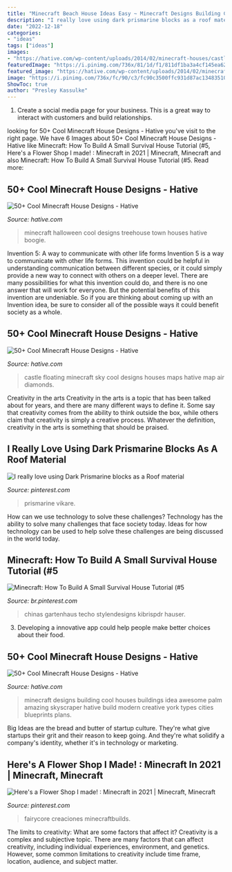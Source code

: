 ```yaml
---
title: "Minecraft Beach House Ideas Easy ~ Minecraft Designs Building Cool Houses Buildings Idea Awesome Palm Amazing Skyscraper Hative Build Modern Creative York Types Cities Blueprints Plans"
description: "I really love using dark prismarine blocks as a roof material"
date: "2022-12-18"
categories:
- "ideas"
tags: ["ideas"]
images:
- "https://hative.com/wp-content/uploads/2014/02/minecraft-houses/castle-floating-in-sky-32.jpg"
featuredImage: "https://i.pinimg.com/736x/81/1d/f1/811df1ba3a4cf145ea62128e6cd076fc.jpg"
featured_image: "https://hative.com/wp-content/uploads/2014/02/minecraft-houses/halloween-town-treehouse-7.jpg"
image: "https://i.pinimg.com/736x/fc/90/c3/fc90c3500ffc931d87ac134835103cf2.jpg"
ShowToc: true
author: "Presley Kassulke"
---
```



1. Create a social media page for your business. This is a great way to interact with customers and build relationships.

	

		
looking for 50+ Cool Minecraft House Designs - Hative you've visit to the right page. We have 6 Images about 50+ Cool Minecraft House Designs - Hative like Minecraft: How To Build A Small Survival House Tutorial (#5, Here&#039;s a Flower Shop I made! : Minecraft in 2021 | Minecraft, Minecraft and also Minecraft: How To Build A Small Survival House Tutorial (#5. Read more:
		
    
## 50+ Cool Minecraft House Designs - Hative

<img loading=lazy src="https://hative.com/wp-content/uploads/2014/02/minecraft-houses/halloween-town-treehouse-7.jpg" onerror="this.onerror=null;this.src='https://tse4.mm.bing.net/th?id=OIP.l_eYFmqSDUoM37jWoSaoBAHaD7&amp;pid=15.1';" alt="50+ Cool Minecraft House Designs - Hative">

_Source: hative.com_

>minecraft halloween cool designs treehouse town houses hative boogie. 

	

Invention 5: A way to communicate with other life forms
Invention 5 is a way to communicate with other life forms. This invention could be helpful in understanding communication between different species, or it could simply provide a new way to connect with others on a deeper level. There are many possibilities for what this invention could do, and there is no one answer that will work for everyone. But the potential benefits of this invention are undeniable. So if you are thinking about coming up with an Invention idea, be sure to consider all of the possible ways it could benefit society as a whole.

    
## 50+ Cool Minecraft House Designs - Hative

<img loading=lazy src="https://hative.com/wp-content/uploads/2014/02/minecraft-houses/castle-floating-in-sky-32.jpg" onerror="this.onerror=null;this.src='https://tse3.mm.bing.net/th?id=OIP.jDnNWi2LVX-FykRe5T04wwHaD-&amp;pid=15.1';" alt="50+ Cool Minecraft House Designs - Hative">

_Source: hative.com_

>castle floating minecraft sky cool designs houses maps hative map air diamonds. 

	

Creativity in the arts
Creativity in the arts is a topic that has been talked about for years, and there are many different ways to define it. Some say that creativity comes from the ability to think outside the box, while others claim that creativity is simply a creative process. Whatever the definition, creativity in the arts is something that should be praised.

    
## I Really Love Using Dark Prismarine Blocks As A Roof Material

<img loading=lazy src="https://i.pinimg.com/736x/93/48/bc/9348bc4152723c051e193a8912bbc70e.jpg" onerror="this.onerror=null;this.src='https://tse4.mm.bing.net/th?id=OIP.0XwivoSYwZwzc30FNaJb5QHaEK&amp;pid=15.1';" alt="I really love using Dark Prismarine blocks as a Roof material">

_Source: pinterest.com_

>prismarine vikare. 

	

How can we use technology to solve these challenges?
Technology has the ability to solve many challenges that face society today. Ideas for how technology can be used to help solve these challenges are being discussed in the world today.

    
## Minecraft: How To Build A Small Survival House Tutorial (#5

<img loading=lazy src="https://i.pinimg.com/736x/81/1d/f1/811df1ba3a4cf145ea62128e6cd076fc.jpg" onerror="this.onerror=null;this.src='https://tse1.mm.bing.net/th?id=OIP.DZ8fVGyqRKue-EpAWjKnjwHaFj&amp;pid=15.1';" alt="Minecraft: How To Build A Small Survival House Tutorial (#5">

_Source: br.pinterest.com_

>chinas gartenhaus techo stylendesigns kibrispdr hauser. 

	

3. Developing a innovative app could help people make better choices about their food.

    
## 50+ Cool Minecraft House Designs - Hative

<img loading=lazy src="https://hative.com/wp-content/uploads/2014/02/minecraft-houses/palm-building-idea-20.jpg" onerror="this.onerror=null;this.src='https://tse3.mm.bing.net/th?id=OIP.fGz7EkZUkCNCqWKfi8NMNQHaFj&amp;pid=15.1';" alt="50+ Cool Minecraft House Designs - Hative">

_Source: hative.com_

>minecraft designs building cool houses buildings idea awesome palm amazing skyscraper hative build modern creative york types cities blueprints plans. 

	

Big Ideas are the bread and butter of startup culture. They're what give startups their grit and their reason to keep going. And they're what solidify a company's identity, whether it's in technology or marketing.

    
## Here&#039;s A Flower Shop I Made! : Minecraft In 2021 | Minecraft, Minecraft

<img loading=lazy src="https://i.pinimg.com/736x/fc/90/c3/fc90c3500ffc931d87ac134835103cf2.jpg" onerror="this.onerror=null;this.src='https://tse4.mm.bing.net/th?id=OIP.5jFRv-a2UQcSeF2gWX7jKAHaHa&amp;pid=15.1';" alt="Here&#039;s a Flower Shop I made! : Minecraft in 2021 | Minecraft, Minecraft">

_Source: pinterest.com_

>fairycore creaciones minecraftbuilds. 

	

The limits to creativity: What are some factors that affect it?
Creativity is a complex and subjective topic. There are many factors that can affect creativity, including individual experiences, environment, and genetics. However, some common limitations to creativity include time frame, location, audience, and subject matter.

